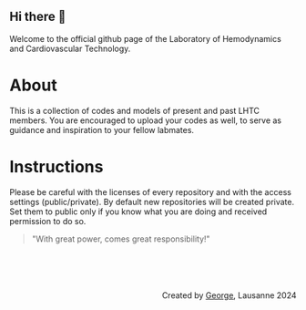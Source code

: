 ## Hi there 👋

Welcome to the official github page of the Laboratory of Hemodynamics and Cardiovascular Technology. 

# About

This is a collection of codes and models of present and past LHTC members. You are encouraged to upload your codes as well, to serve as guidance and inspiration to your fellow labmates. 

# Instructions

Please be careful with the licenses of every repository and with the access settings (public/private). By default new repositories will be created private. Set them to public only if you know what you are doing and received permission to do so. 
> "With great power, comes great responsibility!"
 
<br />
<br />
<br />
<br />

<div dir="rtl"> Created by <a href="https://github.com/g-rov" title="George">George</a>, Lausanne 2024 </div>

<!--

**Here are some ideas to get you started:**

🙋‍♀️ A short introduction - what is your organization all about?
🌈 Contribution guidelines - how can the community get involved?
👩‍💻 Useful resources - where can the community find your docs? Is there anything else the community should know?
🍿 Fun facts - what does your team eat for breakfast?
🧙 Remember, you can do mighty things with the power of [Markdown](https://docs.github.com/github/writing-on-github/getting-started-with-writing-and-formatting-on-github/basic-writing-and-formatting-syntax)
-->
